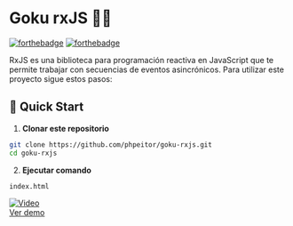 # Goku rxJS 🐉💥

[![forthebadge](http://forthebadge.com/images/badges/made-with-javascript.svg)](https://www.linkedin.com/in/drphp/)
[![forthebadge](http://forthebadge.com/images/badges/built-with-love.svg)](https://www.linkedin.com/in/drphp/)

RxJS es una biblioteca para programación reactiva en JavaScript que te permite trabajar con secuencias de eventos asincrónicos.
Para utilizar este proyecto sigue estos pasos:

## 🚀 Quick Start

1. **Clonar este repositorio**
```bash
git clone https://github.com/phpeitor/goku-rxjs.git
cd goku-rxjs
```
2. **Ejecutar comando**
```bash
index.html
```

[![Video](https://img.youtube.com/vi/cqWT28OOpqA/0.jpg)](https://www.youtube.com/watch?v=cqWT28OOpqA)  
[Ver demo](https://www.youtube.com/watch?v=cqWT28OOpqA)
